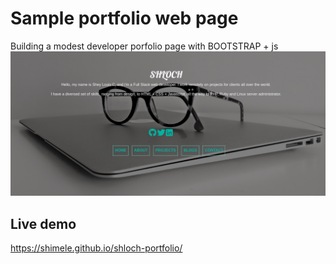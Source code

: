 # Sample portfolio web page
Building a modest developer porfolio page with BOOTSTRAP + js
![alt text](https://github.com/Shimele/shloch-portfolio/blob/master/img/portfolio.png)

## Live demo

https://shimele.github.io/shloch-portfolio/

